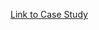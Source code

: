 [Link to Case Study](https://github.com/PsyTronic/Case-Study/blob/main/Nathan%20Patrick%20Case%20Study.pdf)

